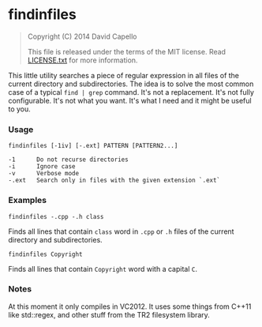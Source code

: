 # findinfiles

> Copyright (C) 2014 David Capello
>
> This file is released under the terms of the MIT license.
> Read [LICENSE.txt](LICENSE.txt) for more information.

This little utility searches a piece of regular expression in all
files of the current directory and subdirectories. The idea is to
solve the most common case of a typical `find | grep` command.  It's
not a replacement. It's not fully configurable. It's not what you
want. It's what I need and it might be useful to you.

### Usage

    findinfiles [-1iv] [-.ext] PATTERN [PATTERN2...]

    -1      Do not recurse directories
    -i      Ignore case
    -v      Verbose mode
    -.ext   Search only in files with the given extension `.ext`

### Examples

    findinfiles -.cpp -.h class

Finds all lines that contain `class` word in `.cpp` or `.h` files of
the current directory and subdirectories.

    findinfiles Copyright

Finds all lines that contain `Copyright` word with a capital `C`.
    
### Notes

At this moment it only compiles in VC2012. It uses some things from
C++11 like std::regex, and other stuff from the TR2 filesystem
library.
